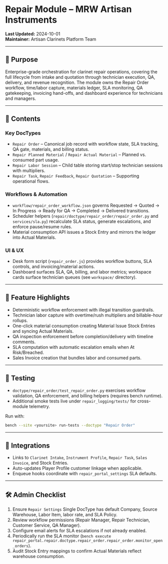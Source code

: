# Repair Module – MRW Artisan Instruments

**Last Updated:** 2024-10-01  
**Maintainer:** Artisan Clarinets Platform Team

---

## 📌 Purpose
Enterprise-grade orchestration for clarinet repair operations, covering the full lifecycle from intake and quotation through technician execution, QA, delivery, and revenue recognition. The module owns the Repair Order workflow, time/labor capture, materials ledger, SLA monitoring, QA gatekeeping, invoicing hand-offs, and dashboard experience for technicians and managers.

---

## 📁 Contents

### Key DocTypes
- `Repair Order` – Canonical job record with workflow state, SLA tracking, QA gate, materials, and billing status.
- `Repair Planned Material` / `Repair Actual Material` – Planned vs. consumed part usage.
- `Repair Labor Session` – Child table storing start/stop technician sessions with multipliers.
- `Repair Task`, `Repair Feedback`, `Repair Quotation` – Supporting operational flows.

### Workflows & Automation
- `workflow/repair_order_workflow.json` governs Requested → Quoted → In Progress → Ready for QA → Completed → Delivered transitions.
- Scheduler helpers (`repair/doctype/repair_order/repair_order.py` and `services/sla.py`) recalculate SLA status, generate escalations, and enforce pause/resume rules.
- Material consumption API issues a Stock Entry and mirrors the ledger into Actual Materials.

### UI & UX
- Desk form script (`repair_order.js`) provides workflow buttons, SLA controls, and invoicing/material actions.
- Dashboard surfaces SLA, QA, billing, and labor metrics; workspace cards surface technician queues (see `workspace/` directory).

---

## 🚀 Feature Highlights
- Deterministic workflow enforcement with illegal transition guardrails.
- Technician labor capture with overtime/rush multipliers and billable-hour rollups.
- One-click material consumption creating Material Issue Stock Entries and syncing Actual Materials.
- QA inspection enforcement before completion/delivery with timeline comments.
- SLA computation with automatic escalation emails when At Risk/Breached.
- Sales Invoice creation that bundles labor and consumed parts.

---

## 🧪 Testing
- `doctype/repair_order/test_repair_order.py` exercises workflow validation, QA enforcement, and billing helpers (requires bench runtime).
- Additional smoke tests live under `repair_logging/tests/` for cross-module telemetry.

Run with:
```bash
bench --site <yoursite> run-tests --doctype "Repair Order"
```

---

## 🔗 Integrations
- Links to `Clarinet Intake`, `Instrument Profile`, `Repair Task`, `Sales Invoice`, and Stock Entries.
- Auto-updates Player Profile customer linkage when applicable.
- Enqueue hooks coordinate with `repair_portal_settings` SLA defaults.

---

## 🛠 Admin Checklist
1. Ensure `Repair Settings` Single DocType has default Company, Source Warehouse, Labor Item, labor rate, and SLA Policy.
2. Review workflow permissions (Repair Manager, Repair Technician, Customer Service, QA Manager).
3. Configure email alerts for SLA escalations if not already enabled.
4. Periodically run the SLA monitor (`bench execute repair_portal.repair.doctype.repair_order.repair_order.monitor_open_orders`).
5. Audit Stock Entry mappings to confirm Actual Materials reflect warehouse consumption.
